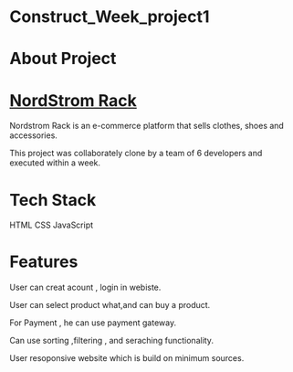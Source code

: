 # Construct_Week_project1

# About Project
<h1><a href="https://unit-2-construct-week-project-nordstrom-rack.netlify.app/">NordStrom Rack </a></h1>
Nordstrom Rack is an e-commerce platform that sells clothes, shoes and accessories.

This project was collaborately clone by a team of 6 developers and executed within a week.

# Tech Stack

HTML
CSS
JavaScript

# Features
User can creat acount , login in webiste.

User can select product what,and can buy a product.

For Payment , he can use payment gateway.

Can use sorting ,filtering , and seraching functionality.

User resoponsive website which is build on minimum sources.

